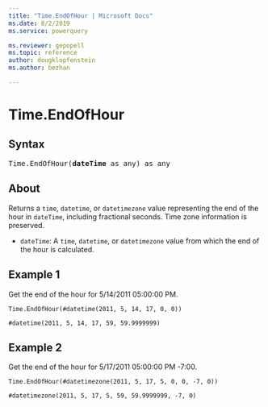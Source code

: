 ```yaml
---
title: "Time.EndOfHour | Microsoft Docs"
ms.date: 8/2/2019
ms.service: powerquery

ms.reviewer: gepopell
ms.topic: reference
author: dougklopfenstein
ms.author: bezhan

---
```

# Time.EndOfHour

## Syntax

<pre>
Time.EndOfHour(<b>dateTime</b> as any) as any
</pre>
  
## About  
Returns a `time`, `datetime`, or `datetimezone` value representing the end of the hour in `dateTime`, including fractional seconds. Time zone information is preserved. <ul> <li><code>dateTime</code>: A <code>time</code>, <code>datetime</code>, or <code>datetimezone</code> value from which the end of the hour is calculated.</li> </ul>

## Example 1
Get the end of the hour for 5/14/2011 05:00:00 PM.

```powerquery-m
Time.EndOfHour(#datetime(2011, 5, 14, 17, 0, 0))
```

`#datetime(2011, 5, 14, 17, 59, 59.9999999)`

## Example 2
Get the end of the hour for 5/17/2011 05:00:00 PM -7:00.

```powerquery-m
Time.EndOfHour(#datetimezone(2011, 5, 17, 5, 0, 0, -7, 0))
```

`#datetimezone(2011, 5, 17, 5, 59, 59.9999999, -7, 0)`
